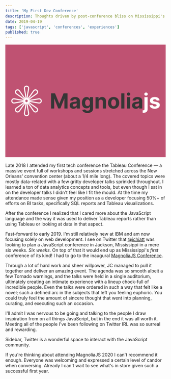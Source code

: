 ```yaml
---
title: 'My First Dev Conference'
description: Thoughts driven by post-conference bliss on Mississippi's first ever JavaScript conference
date: 2019-04-19
tags: ['javascript', 'conferences', 'experiences']
published: true
---
```


![MagnoliaJS Poster](./images/magnoliajs.png)

Late 2018 I attended my first tech conference the Tableau Conference &mdash; a massive event full of workshops and sessions stretched across the New Orleans' convention center (about a 1/4 mile long). The covered topics were mostly data-related with a few gritty developer talks sprinkled throughout. I learned a ton of data analytics concepts and tools, but even though I sat in on the developer talks I didn't feel like I fit the mould. At the time my attendance made sense given my position as a developer focusing 50%+ of efforts on BI tasks, specifically SQL reports and Tableau visualizations.

After the conference I realized that I cared more about the JavaScript language and the way it was used to deliver Tableau reports rather than using Tableau or looking at data in that aspect.

Fast-forward to early 2019. I'm still relatively new at IBM and am now focusing solely on web development. I see on Twitter that [@jchiatt](https://twitter.com/jchiatt) was looking to plan a JavaScript conference in Jackson, Mississippi in a mere six weeks. _Six weeks_. On top of that it would end up as Mississippi's _first_ conference of its kind! I had to go to the inaugural [MagnoliaJS Conference](https://magnoliajs.com).

Through a lot of hard work and sheer willpower, JC managed to pull it together and deliver an amazing event. The agenda was so smooth albeit a few Tornado warnings, and the talks were held in a single auditorium, ultimately creating an intimate experience with a lineup chock-full of incredible people. Even the talks were ordered in such a way that felt like a novel; such a defined arc in the subjects that left you feeling euphoric. You could truly feel the amount of sincere thought that went into planning, curating, and executing such an occasion.

I'll admit I was nervous to be going and talking to the people I draw inspiration from on all things JavaScript, but in the end it was all worth it. Meeting all of the people I've been following on Twitter IRL was so surreal and rewarding.

Sidebar, Twitter is a wonderful space to interact with the JavaScript community.

If you're thinking about attending MagnoliaJS 2020 I can't recommend it enough. Everyone was welcoming and expressed a certain level of candor when conversing. Already I can't wait to see what's in store given such a successful first year.
